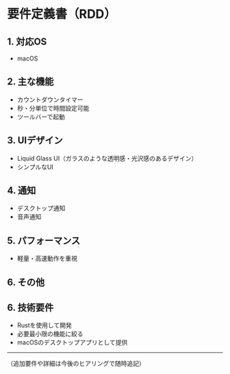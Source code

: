 # 要件定義書（RDD）

## 1. 対応OS
- macOS

## 2. 主な機能
- カウントダウンタイマー
- 秒・分単位で時間設定可能
- ツールバーで起動

## 3. UIデザイン
- Liquid Glass UI（ガラスのような透明感・光沢感のあるデザイン）
- シンプルなUI

## 4. 通知
- デスクトップ通知
- 音声通知

## 5. パフォーマンス
- 軽量・高速動作を重視

## 6. その他

## 6. 技術要件
- Rustを使用して開発
- 必要最小限の機能に絞る
- macOSのデスクトップアプリとして提供

---

（追加要件や詳細は今後のヒアリングで随時追記）
